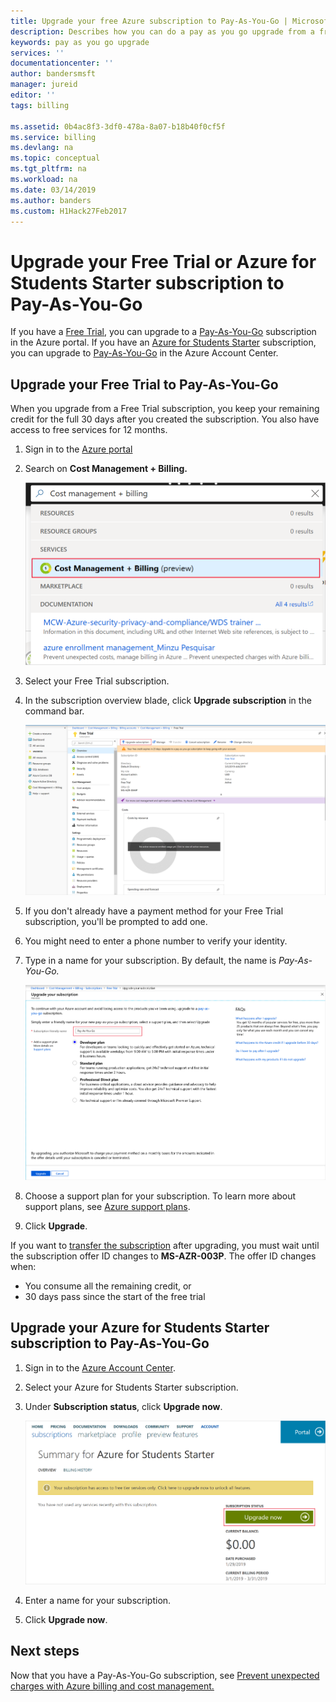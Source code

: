 ```yaml
---
title: Upgrade your free Azure subscription to Pay-As-You-Go | Microsoft Docs
description: Describes how you can do a pay as you go upgrade from a free subscription and the requirements
keywords: pay as you go upgrade
services: ''
documentationcenter: ''
author: bandersmsft
manager: jureid
editor: ''
tags: billing

ms.assetid: 0b4ac8f3-3df0-478a-8a07-b18b40f0cf5f
ms.service: billing
ms.devlang: na
ms.topic: conceptual
ms.tgt_pltfrm: na
ms.workload: na
ms.date: 03/14/2019
ms.author: banders
ms.custom: H1Hack27Feb2017
---
```

# Upgrade your Free Trial or Azure for Students Starter subscription to Pay-As-You-Go

If you have a [Free Trial](https://azure.microsoft.com/free/), you can upgrade to a [Pay-As-You-Go](https://azure.microsoft.com/offers/ms-azr-0003p/) subscription in the Azure portal. If you have an [Azure for Students Starter](https://azure.microsoft.com/offers/ms-azr-0144p/) subscription, you can upgrade to [Pay-As-You-Go](https://azure.microsoft.com/offers/ms-azr-0003p/) in the Azure Account Center.

<a id="freetrial"></a>

## Upgrade your Free Trial to Pay-As-You-Go

When you upgrade from a Free Trial subscription, you keep your remaining credit for the full 30 days after you created the subscription. You also have access to free services for 12 months.

1. Sign in to the [Azure portal](https://portal.azure.com)
1. Search on **Cost Management + Billing.**

    ![Screenshot that shows search](./media/billing-upgrade-azure-subscription/search.png)

1. Select your Free Trial subscription.
1. In the subscription overview blade, click **Upgrade subscription** in the command bar.

    ![Screenshot that shows upgrade button](./media/billing-upgrade-azure-subscription/free-upgrade-button.png)

1. If you don't already have a payment method for your Free Trial subscription, you'll be prompted to add one.
1. You might need to enter a phone number to verify your identity.
1. Type in a name for your subscription. By default, the name is *Pay-As-You-Go.*

     ![Screenshot that shows name](./media/billing-upgrade-azure-subscription/free-upgrade-name.png)

1. Choose a support plan for your subscription. To learn more about support plans, see [Azure support plans](https://azure.microsoft.com/us/support/plans/).

1. Click **Upgrade**.

If you want to [transfer the subscription](billing-subscription-transfer.md) after upgrading, you must wait until the subscription offer ID changes to **MS-AZR-003P**. The offer ID changes when:

* You consume all the remaining credit, or
* 30 days pass since the start of the free trial

<a id="student"></a>

## Upgrade your Azure for Students Starter subscription to Pay-As-You-Go

1. Sign in to the [Azure Account Center](https://account.windowsazure.com/subscriptions).
1. Select your Azure for Students Starter subscription.
1. Under **Subscription status**, click **Upgrade now**.

    ![Screenshot that shows upgrade for student](./media/billing-upgrade-azure-subscription/student-upgrade-button.png)

1. Enter a name for your subscription.

1. Click **Upgrade now**.

## Next steps

Now that you have a Pay-As-You-Go subscription, see [Prevent unexpected charges with Azure billing and cost management.](billing-getting-started.md)
